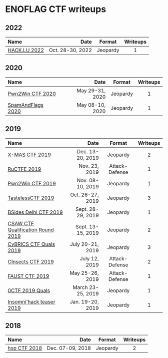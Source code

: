# ENOFLAG CTF writeups


## 2022

| Name | Date | Format | Writeups |
|:-----|-----:|:------:|:--------:|
| [HACK.LU 2022](./hacklu2022/) | Oct. 28-30, 2022 | Jeopardy | 1 |


## 2020

| Name | Date | Format | Writeups |
|:-----|-----:|:------:|:--------:|
| [Pwn2Win CTF 2020](./pwn2win2020/) | May 29-31, 2020 | Jeopardy | 1 |
| [SpamAndFlags 2020](./SpamAndFlags2020/) | May 08-10, 2020 | Jeopardy | 1 |


## 2019

| Name | Date | Format | Writeups |
|:-----|-----:|:------:|:--------:|
| [X-MAS CTF 2019](./X-MASctf2019/) | Dec. 13-20, 2019 | Jeopardy | 2 |
| [RuCTFE 2019](./ruCTFe2019/) | Nov. 23, 2019 | Attack-Defense | 1 |
| [Pwn2Win CTF 2019](./pwn2win2019/) | Nov. 08-10, 2019 | Jeopardy | 1 |
| [TastelessCTF 2019](./tasteless2019/) | Oct. 26-27, 2019 | Jeopardy | 3 |
| [BSides Delhi CTF 2019](./bsidesdelhi2019/) | Sept. 28-29, 2019 | Jeopardy | 1 |
| [CSAW CTF Qualification Round 2019](./csaw2019/) | Sept. 13-15, 2019 | Jeopardy | 2 |
| [CyBRICS CTF Quals 2019](./cybrics2019/) | July 20-21, 2019 | Jeopardy | 3 |
| [CInsects CTF 2019](./cinsectsctf2019/) | July 12, 2019 | Attack-Defense | 2 |
| [FAUST CTF 2019](./faustctf2019/) | May 25-26, 2019 | Attack-Defense | 1 |
| [0CTF 2019 Quals](./0ctf2019/) | March 23-25, 2019 | Jeopardy | 1 |
| [Insomni'hack teaser 2019](./insomnihackteaser2019/) | Jan. 19-20, 2019 | Jeopardy | 1 |


## 2018

| Name | Date | Format | Writeups |
|:-----|-----:|:------:|:--------:|
| [hxp CTF 2018](./hxpctf2018/) | Dec. 07-09, 2018 | Jeopardy | 2 |
